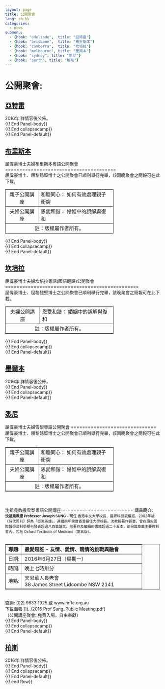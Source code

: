 ```yaml
---  
layout: page  
title: 公開聚會  
lang: zh-hk  
categories:   
  - news  
submenu:
  - {hook: "adeliade",  title: "亞特雷"}
  - {hook: "brisbane",  title: "布里斯本"}
  - {hook: "canberra",  title: "坎培拉"} 
  - {hook: "melbourne", title: "墨爾本"}
  - {hook: "sydney", title: "悉尼"}
  - {hook: "perth", title: "柏斯"}
---
```

公開聚會:
==========
<div class="panel-group" id="m-panel">
<div class="panel panel-default">
<div class="panel-heading">
<div class="panel-title">
<a name="adeliade" data-toggle="collapse" data-parent="#m-panel"
href="#adeliadeinfo"><h2>亞特雷</h2></a>
</div>
</div>
<div id="adeliadeinfo" class="collapse">
<div class="panel-body">
2016年:詳情容後公佈。
</div> {{! End Panel-body}}
</div> {{! End collapsecamp}}
</div> {{! End Panel-default}}
<div class="panel panel-default">
<div class="panel-heading">
<div class="panel-title">
<a name="brisbane" data-toggle="collapse" data-parent="#m-panel"
href="#brisbaneinfo"><h2>布里斯本</h2></a>
</div>
</div>
<div id="brisbaneinfo" class="collapse">
<div class="panel-body">
屈偉豪博士夫婦布里斯本粵語公開聚會
=======================================
<br>
屈偉豪博士、屈黎懿堅博士之公開聚會已順利舉行完畢，該兩晚聚會之簡報可在此下載。
<table style="text-align: left; width: 70%;" border="1"
 cellpadding="5" cellspacing="0">
  <tbody>
    <tr>
        <td align="center">親子公開講座</td>
        <td>和睦同心： 如何有效處理親子衝突 <a href="../2016_Dr_Wat_Parent_Child_Conflict.pdf"><span class="glyphicon glyphicon-picture"></span></a></span></td>
    </tr>
    <tr>
        <td align="center">夫婦公開講座</td>
        <td>恩愛和諧： 婚姻中的誤解與復和 <a href="../2016_Dr_Wat_Couples.pdf"><span class="glyphicon glyphicon-picture"></span></a></span></td>
    </tr>
    <tr>
        <td colspan="2"  align="center">註：版權屬作者所有。</td>
    </tr>
  </tbody>
</table>
</div> {{! End Panel-body}}
</div> {{! End collapsecamp}}
</div> {{! End Panel-default}}
<div class="panel panel-default">
<div class="panel-heading">
<div class="panel-title">
<a name="canberra" data-toggle="collapse" data-parent="#m-panel"
href="#canberrainfo"><h2>坎培拉</h2></a>
</div>
</div>
<div id="canberrainfo" class="collapse">
<div class="panel-body">
屈偉豪博士夫婦坎培拉粵語(國語翻譯)公開聚會
===============================================
<br>
屈偉豪博士、屈黎懿堅博士之公開聚會已順利舉行完畢，該晚聚會之簡報可在此下載。
<table style="text-align: left; width: 70%;" border="1"
 cellpadding="5" cellspacing="0">
  <tbody>
    <tr>
        <td align="center">夫婦公開講座</td>
        <td>恩愛和諧： 婚姻中的誤解與復和 <a href="../2016_Dr_Wat_Couples.pdf"><span class="glyphicon glyphicon-picture"></span></a></span></td>
    </tr>
    <tr>
        <td colspan="2"  align="center">註：版權屬作者所有。</td>
    </tr>
  </tbody>
</table>
</div> {{! End Panel-body}}
</div> {{! End collapsecamp}}
</div> {{! End Panel-default}}
<div class="panel panel-default">
<div class="panel-heading">
<div class="panel-title">
<a name="melbourne" data-toggle="collapse" data-parent="#m-panel"
href="#melbourneinfo"><h2>墨爾本</h2></a>
</div>
</div>
<div id="melbourneinfo" class="collapse">
<div class="panel-body">
2016年:詳情容後公佈。
</div> {{! End Panel-body}}
</div> {{! End collapsecamp}}
</div> {{! End Panel-default}}
<div class="panel panel-default">
<div class="panel-heading">
<div class="panel-title">
<a name="sydney" data-toggle="collapse" data-parent="#m-panel"
href="#sydneyinfo"><h2>悉尼</h2></a>
</div>
</div>
<div id="sydneyinfo" class="collapse">
<div class="panel-body">
屈偉豪博士夫婦雪梨粵語公開聚會
==============================
<br>
屈偉豪博士、屈黎懿堅博士之公開聚會已順利舉行完畢，該兩晚聚會之簡報可在此下載。
<table style="text-align: left; width: 70%;" border="1"
 cellpadding="5" cellspacing="0">
  <tbody>
    <tr>
        <td align="center">親子公開講座</td>
        <td>和睦同心： 如何有效處理親子衝突 <a href="../2016_Dr_Wat_Parent_Child_Conflict.pdf"><span class="glyphicon glyphicon-picture"></span></a></span></td>
    </tr>
    <tr>
        <td align="center">夫婦公開講座</td>
        <td>恩愛和諧： 婚姻中的誤解與復和 <a href="../2016_Dr_Wat_Couples.pdf"><span class="glyphicon glyphicon-picture"></span></a></span></td>
    </tr>
    <tr>
        <td colspan="2"  align="center">註：版權屬作者所有。</td>
    </tr>
  </tbody>
</table>
<br>
<br>
沈祖堯教授雪梨粵語公開講座
=========================
講員簡介:
<br>
<small><span style="font-weight: bold;" >沈祖堯教授 Professor Joseph SUNG</span> - 現任 香港中文大學校長、腸胃科研究權威，2003年被《時代周刊》評為「亞洲英雄」。連續兩年榮膺香港最佳大學校長。沈教授著作甚豐，曾在頂尖國際醫學及科學期刊發表超過八百篇論文。他著作及編輯的書籍超過二十五本，部份篇章載主要教科書內，包括 Oxford Textbook of Medicine（第五版）。
</small>
<br>
<br>
<table style="text-align: left; width: 100%;" border="1"
 cellpadding="5" cellspacing="0">
  <tbody>
    <tr>
      <td style="width: 12%;"><span style="font-weight: bold;" >專題:</span></td>
      <td><span style="font-weight: bold;" >最愛是誰 -  友情、愛情、親情的挑戰與融會</span></td>
    </tr>
    <tr>
      <td>日期:</td>
      <td>2016年6月27日〔星期一〕</td>
    </tr>
    <tr>
      <td>時間:</td>
      <td>晚上七時卅分</td>
    </tr>
    <tr>
      <td>地點:</td>
      <td>天恩華人長老會<br>
		38 James Street Lidcombe NSW 2141
	  </td>
    </tr>
  </tbody>
</table>
<br>
查詢:  (02) 9633 1925 或 www.mffc.org.au
<br>
下載海報
[<span class="glyphicon glyphicon-picture"></span>](../2016 Prof Sung_Public Meeting.pdf)
<br>          
（公開講座聚會: 免費入場，自由奉獻）
<br>
</div> {{! End Panel-body}}
</div> {{! End collapsecamp}}
</div> {{! End Panel-default}}
<div class="panel panel-default">
<div class="panel-heading">
<div class="panel-title">
<a name="perth" data-toggle="collapse" data-parent="#m-panel"
href="#perthinfo"><h2>柏斯</h2></a>
</div>
</div>
<div id="perthinfo" class="collapse">
<div class="panel-body">
2016年:詳情容後公佈。
</div> {{! End Panel-body}}
</div> {{! End collapsecamp}}
</div> {{! End Panel-default}}
</div> {{! end Row}}